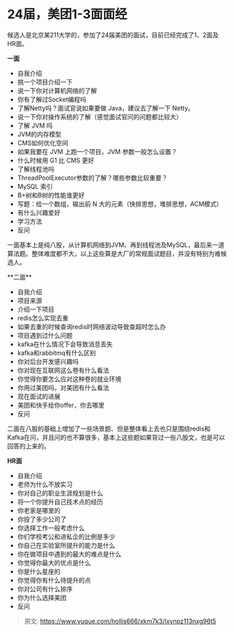 # 24届，美团1-3面面经

<font style="color:rgba(0, 0, 0, 0.9);">候选人是北京某211大学的，参加了24届美团的面试，目前已经完成了1、2面及HR面。</font>

<font style="color:rgba(0, 0, 0, 0.9);"></font>

**<font style="color:rgba(0, 0, 0, 0.9);">一面</font>**

+ <font style="color:rgba(0, 0, 0, 0.9);">自我介绍</font>
+ <font style="color:rgba(0, 0, 0, 0.9);">挑一个项目介绍一下</font>
+ <font style="color:rgba(0, 0, 0, 0.9);">说一下你对计算机网络的了解</font>
+ <font style="color:rgba(0, 0, 0, 0.9);">你有了解过Socket编程吗</font>
+ <font style="color:rgba(0, 0, 0, 0.9);">了解Netty吗？面试官说如果要做 Java，建议去了解一下 Netty。</font>
+ <font style="color:rgba(0, 0, 0, 0.9);">说一下你对操作系统的了解（感觉面试官问的问题都比较大）</font>
+ <font style="color:rgba(0, 0, 0, 0.9);">了解 JVM 吗</font>
+ <font style="color:rgba(0, 0, 0, 0.9);">JVM的内存模型</font>
+ <font style="color:rgba(0, 0, 0, 0.9);">CMS如何优化空间</font>
+ <font style="color:rgba(0, 0, 0, 0.9);">如果我要在 JVM 上跑一个项目，JVM 参数一般怎么设置？</font>
+ <font style="color:rgba(0, 0, 0, 0.9);">什么时候用 G1 比 CMS 更好</font>
+ <font style="color:rgba(0, 0, 0, 0.9);">了解线程池吗</font>
+ <font style="color:rgba(0, 0, 0, 0.9);">ThreadPoolExecutor参数的了解？哪些参数比较重要？</font>
+ <font style="color:rgba(0, 0, 0, 0.9);">MySQL 索引</font>
+ <font style="color:rgba(0, 0, 0, 0.9);">B+树和B树的性能谁更好</font>
+ <font style="color:rgba(0, 0, 0, 0.9);">写题：给一个数组，输出前 N 大的元素（快排思想，堆排思想，ACM模式）</font>
+ <font style="color:rgba(0, 0, 0, 0.9);">有什么兴趣爱好</font>
+ <font style="color:rgba(0, 0, 0, 0.9);">学习方法</font>
+ <font style="color:rgba(0, 0, 0, 0.9);">反问</font>

<font style="color:rgba(0, 0, 0, 0.9);">  
</font>

<font style="color:rgba(0, 0, 0, 0.9);">一面基本上是纯八股，从计算机网络到JVM、再到线程池及MySQL，最后来一道算法题。整体难度都不大，以上这些算是大厂的常规面试题目，并没有特别为难候选人。  
</font>

<font style="color:rgba(0, 0, 0, 0.9);">  
</font><font style="color:rgba(0, 0, 0, 0.9);">  
</font>**<font style="color:rgba(0, 0, 0, 0.9);">二面</font>**

+ <font style="color:rgba(0, 0, 0, 0.9);">自我介绍</font>
+ <font style="color:rgba(0, 0, 0, 0.9);">项目来源</font>
+ <font style="color:rgba(0, 0, 0, 0.9);">介绍一下项目</font>
+ <font style="color:rgba(0, 0, 0, 0.9);">redis怎么实现去重</font>
+ <font style="color:rgba(0, 0, 0, 0.9);">如果去重的时候查询redis时网络波动导致查超时怎么办</font>
+ <font style="color:rgba(0, 0, 0, 0.9);">项目遇到过什么问题</font>
+ <font style="color:rgba(0, 0, 0, 0.9);">kafka在什么情况下会导致消息丢失</font>
+ <font style="color:rgba(0, 0, 0, 0.9);">kafka和rabbitmq有什么区别</font>
+ <font style="color:rgba(0, 0, 0, 0.9);">你对后台开发感兴趣吗</font>
+ <font style="color:rgba(0, 0, 0, 0.9);">你对现在互联网这么卷有什么看法</font>
+ <font style="color:rgba(0, 0, 0, 0.9);">你觉得你要怎么应对这种卷的就业环境</font>
+ <font style="color:rgba(0, 0, 0, 0.9);">你用过美团吗，对美团有什么看法</font>
+ <font style="color:rgba(0, 0, 0, 0.9);">现在面试的进展</font>
+ <font style="color:rgba(0, 0, 0, 0.9);">美团和快手给你offer，你去哪里</font>
+ <font style="color:rgba(0, 0, 0, 0.9);">反问</font><font style="color:rgba(0, 0, 0, 0.9);">  
</font>

<font style="color:rgba(0, 0, 0, 0.9);">  
</font>

<font style="color:rgba(0, 0, 0, 0.9);">二面在八股的基础上增加了一些场景题、但是整体看上去也只是围绕redis和Kafka在问，并且问的也不算很多，基本上这些题如果背过一些八股文，也是可以回答的上来的。  
</font>

**<font style="color:rgba(0, 0, 0, 0.9);">HR面</font>**

+ <font style="color:rgba(0, 0, 0, 0.9);">自我介绍</font>
+ <font style="color:rgba(0, 0, 0, 0.9);">老师为什么不放实习</font>
+ <font style="color:rgba(0, 0, 0, 0.9);">你对自己的职业生涯规划是什么</font>
+ <font style="color:rgba(0, 0, 0, 0.9);">将一个你提升自己技术点的经历</font>
+ <font style="color:rgba(0, 0, 0, 0.9);">你老家是哪里的</font>
+ <font style="color:rgba(0, 0, 0, 0.9);">你投了多少公司了</font>
+ <font style="color:rgba(0, 0, 0, 0.9);">你选择工作一般考虑什么</font>
+ <font style="color:rgba(0, 0, 0, 0.9);">你们学校考公和进私企的比例是多少</font>
+ <font style="color:rgba(0, 0, 0, 0.9);">你自己在实验室所提升的能力是什么</font>
+ <font style="color:rgba(0, 0, 0, 0.9);">你在做项目中遇到的最大的难点是什么</font>
+ <font style="color:rgba(0, 0, 0, 0.9);">你觉得你最大的优点是什么</font>
+ <font style="color:rgba(0, 0, 0, 0.9);">你是什么星座的</font>
+ <font style="color:rgba(0, 0, 0, 0.9);">你觉得你有什么待提升的点</font>
+ <font style="color:rgba(0, 0, 0, 0.9);">你对公司有什么排序</font>
+ <font style="color:rgba(0, 0, 0, 0.9);">你为什么选择美团</font>
+ <font style="color:rgba(0, 0, 0, 0.9);">反问</font>

<font style="color:rgba(0, 0, 0, 0.9);">  
</font>

<font style="color:rgba(0, 0, 0, 0.9);">  
</font>



> 原文: <https://www.yuque.com/hollis666/xkm7k3/lxynpz113nxg96t5>